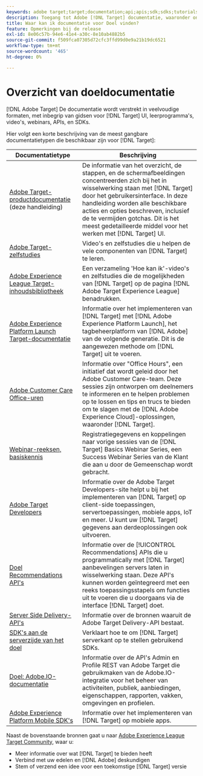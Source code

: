 ```yaml
---
keywords: adobe target;target;documentation;api;apis;sdk;sdks;tutorials;doc;documentatie
description: Toegang tot Adobe [!DNL Target] documentatie, waaronder online Help, zelfstudies, video's en documentatie voor ontwikkelaars (SDK's, API's en JavaScript-bibliotheken).
title: Waar kan ik documentatie voor Doel vinden?
feature: Opmerkingen bij de release
exl-id: 8e06c57b-94e6-41e4-a30c-8e10ab4882b5
source-git-commit: f509fca07305d72cfc3ffd99d0e9a21b19dc6521
workflow-type: tm+mt
source-wordcount: '465'
ht-degree: 0%

---
```


# Overzicht van doeldocumentatie

[!DNL Adobe Target] De documentatie wordt verstrekt in veelvoudige formaten, met inbegrip van gidsen voor  [!DNL Target] UI, leerprogramma&#39;s, video&#39;s, webinars, APIs, en SDKs.

Hier volgt een korte beschrijving van de meest gangbare documentatietypen die beschikbaar zijn voor [!DNL Target]:

| Documentatietype | Beschrijving |
| --- | --- |
| [Adobe Target-productdocumentatie](/help/target-home.md)<br> (deze handleiding) | De informatie van het overzicht, de stappen, en de schermafbeeldingen concentreerden zich bij het in wisselwerking staan met [!DNL Target] door het gebruikersinterface. In deze handleiding worden alle beschikbare acties en opties beschreven, inclusief de te vermijden gotchas. Dit is het meest gedetailleerde middel voor het werken met [!DNL Target] UI. |
| [Adobe Target-zelfstudies](https://experienceleague.adobe.com/docs/target-learn/tutorials/overview.html) | Video&#39;s en zelfstudies die u helpen de vele componenten van [!DNL Target] te leren. |
| [Adobe Experience League Target-inhoudsbibliotheek](https://guided.adobe.com/#recommended/solutions/target) | Een verzameling &#39;Hoe kan ik&#39;-video&#39;s en zelfstudies die de mogelijkheden van [!DNL Target] op de pagina [!DNL Adobe Target Experience League] benadrukken. |
| [Adobe Experience Platform Launch Target-documentatie](/help/c-implementing-target/c-implementing-target-for-client-side-web/how-to-deployatjs/cmp-implementing-target-using-adobe-launch.md) | Informatie over het implementeren van [!DNL Target] met [!DNL Adobe Experience Platform Launch], het tagbeheerplatform van [!DNL Adobe] van de volgende generatie. Dit is de aangewezen methode om [!DNL Target] uit te voeren. |
| [Adobe Customer Care Office-uren](/help/cmp-resources-and-contact-information.md#concept_58EA30379D3B48C4848BA2A8C464A5B7) | Informatie over &quot;Office Hours&quot;, een initiatief dat wordt geleid door het Adobe Customer Care-team. Deze sessies zijn ontworpen om deelnemers te informeren en te helpen problemen op te lossen en tips en trucs te bieden om te slagen met de [!DNL Adobe Experience Cloud]-oplossingen, waaronder [!DNL Target]. |
| [Webinar-reeksen, basiskennis](https://landing.adobe.com/acs/2018/na/adobe-target/registration.html) | Registratiegegevens en koppelingen naar vorige sessies van de [!DNL Target] Basics Webinar Series, een Success Webinar Series van de Klant die aan u door de Gemeenschap wordt gebracht. |
| [Adobe Target Developers](https://developers.adobetarget.com/) | Informatie over de Adobe Target Developers-site helpt u bij het implementeren van [!DNL Target] op client-side toepassingen, servertoepassingen, mobiele apps, IoT en meer. U kunt uw [!DNL Target] gegevens aan derdeoplossingen ook uitvoeren. |
| [Doel Recommendations API&#39;s](https://developers.adobetarget.com/api/recommendations/) | Informatie over de [!UICONTROL Recommendations] APIs die u programmatically met [!DNL Target] aanbevelingen servers laten in wisselwerking staan. Deze API&#39;s kunnen worden geïntegreerd met een reeks toepassingsstapels om functies uit te voeren die u doorgaans via de interface [!DNL Target] doet. |
| [Server Side Delivery-API&#39;s](https://developers.adobetarget.com/api/delivery-api/) | Informatie over de bronnen waaruit de Adobe Target Delivery-API bestaat. |
| [SDK&#39;s aan de serverzijde van het doel](https://adobetarget-sdks.gitbook.io/docs/) | Verklaart hoe te om [!DNL Target] serverkant op te stellen gebruikend SDKs. |
| [Doel: Adobe.IO-documentatie](https://developers.adobetarget.com/api/#introduction) | Informatie over de API&#39;s Admin en Profile REST van Adobe Target die gebruikmaken van de Adobe.IO-integratie voor het beheer van activiteiten, publiek, aanbiedingen, eigenschappen, rapporten, vakken, omgevingen en profielen. |
| [Adobe Experience Platform Mobile SDK&#39;s](https://aep-sdks.gitbook.io/docs/using-mobile-extensions/adobe-target) | Informatie over het implementeren van [!DNL Target] op mobiele apps. |

Naast de bovenstaande bronnen gaat u naar [Adobe Experience League Target Community](https://experienceleaguecommunities.adobe.com/t5/adobe-target/ct-p/adobe-target-community), waar u:

* Meer informatie over wat [!DNL Target] te bieden heeft
* Verbind met uw edelen en [!DNL Adobe] deskundigen
* Stem of verzend een idee voor een toekomstige [!DNL Target] versie

